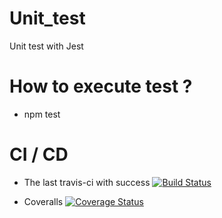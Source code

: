 # Unit_test
Unit test with Jest

# How to execute test ?
* npm test

# CI / CD
* The last travis-ci with success [![Build Status](https://travis-ci.com/DRF-dev/mds_b3_francisco_dany_dev_unit.svg?branch=devel&status=passed)](https://travis-ci.org/DRF-dev/mds_b3_francisco_dany_dev_unit)

* Coveralls [![Coverage Status](https://coveralls.io/repos/github/DRF-dev/mds_b3_francisco_dany_dev_unit/badge.svg?branch=devel)](https://coveralls.io/github/DRF-dev/mds_b3_francisco_dany_dev_unit?branch=devel)